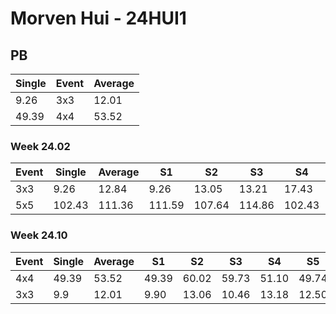 # Morven Hui - 24HUI1

## PB
|Single|Event|Average|
|----|----|----|
|9.26|3x3|12.01|
|49.39|4x4|53.52|
### Week 24.02
|Event|Single|Average|S1|S2|S3|S4|S5|
|-----|-------|------|--|--|--|--|--|
|3x3|9.26|12.84|9.26|13.05|13.21|17.43|12.26|
|5x5|102.43|111.36|111.59|107.64|114.86|102.43|130.48|
### Week 24.10
|Event|Single|Average|S1|S2|S3|S4|S5|
|-----|-------|------|--|--|--|--|--|
|4x4|49.39|53.52|49.39|60.02|59.73|51.10|49.74|
|3x3|9.9|12.01|9.90|13.06|10.46|13.18|12.50|
